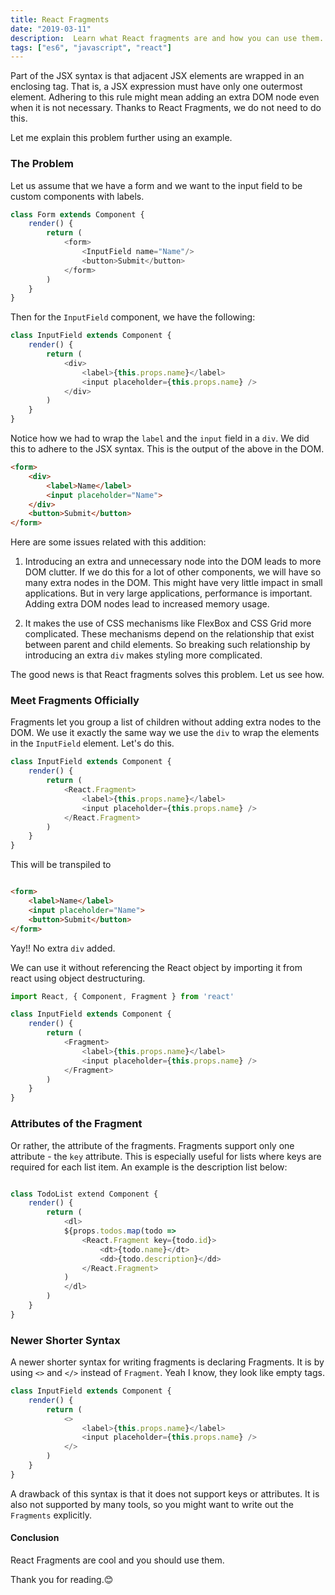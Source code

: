 ```yaml
---
title: React Fragments
date: "2019-03-11"
description:  Learn what React fragments are and how you can use them.
tags: ["es6", "javascript", "react"]
---
```


Part of the JSX syntax is that adjacent JSX elements are wrapped in an enclosing tag. That is, a JSX expression must have only one outermost element. Adhering to this rule might mean adding an extra DOM node even when it is not necessary. Thanks to React Fragments, we do not need to do this. 

Let me explain this problem further using an example.

<h3>The Problem</h3>

Let us assume that we have a form and we want to the input field to be custom components with labels. 

```js
class Form extends Component {
    render() {
        return (
            <form>
                <InputField name="Name"/>
                <button>Submit</button>
            </form>
        )
    }
}
```

Then for the `InputField` component, we have the following:

```js
class InputField extends Component {
    render() {
        return (
            <div>
                <label>{this.props.name}</label>
                <input placeholder={this.props.name} />
            </div>
        )
    }
}
```

Notice how we had to wrap the `label` and the `input` field in a `div`. We did this to adhere to the JSX syntax. This is the output of the above in the DOM.

```html
<form>
    <div>
        <label>Name</label>
        <input placeholder="Name">
    </div>
    <button>Submit</button>
</form>
```

Here are some issues related with this addition:

1. Introducing an extra and unnecessary node into the DOM leads to more DOM clutter.  If we do this for a lot of other components, we will have so many extra nodes in the DOM. This might have very little impact in small applications. But in very large applications, performance is important. Adding extra DOM nodes lead to increased memory usage.  

2. It makes the use of CSS mechanisms like FlexBox and CSS Grid more complicated. These mechanisms depend on the relationship that exist between parent and child elements. So breaking such relationship by introducing an extra `div` makes styling more complicated.

The good news is that React fragments solves this problem. Let us see how.

<h3>Meet Fragments Officially </h3>

Fragments let you group a list of children without adding extra nodes to the DOM. We use it exactly the same way we use the `div` to wrap the elements in the `InputField` element. Let's do this. 

```js
class InputField extends Component {
    render() {
        return (
            <React.Fragment>
                <label>{this.props.name}</label>
                <input placeholder={this.props.name} />
            </React.Fragment>
        )
    }
}

```

This will be transpiled to

```html

<form>
    <label>Name</label>
    <input placeholder="Name">
    <button>Submit</button>
</form>

```
Yay!! No extra `div` added.

We can use it without referencing the React object by importing it from react using object destructuring.

```js
import React, { Component, Fragment } from 'react'

class InputField extends Component {
    render() {
        return (
            <Fragment>
                <label>{this.props.name}</label>
                <input placeholder={this.props.name} />
            </Fragment>
        )
    }
}
```

<h3>Attributes of the Fragment</h3>

Or rather, the attribute of the fragments. Fragments support only one attribute - the `key` attribute. This is especially useful for lists where keys are required for each list item. An example is the description list below:

```js

class TodoList extend Component {
    render() {
        return (
            <dl>
            ${props.todos.map(todo =>
                <React.Fragment key={todo.id}>
                    <dt>{todo.name}</dt>
                    <dd>{todo.description}</dd>
                </React.Fragment>
            )
            </dl>
        )
    }
}

```

<h3>Newer Shorter Syntax </h3>

A newer shorter syntax for writing fragments is declaring Fragments. It is by using `<>` and `</>` instead of `Fragment`. Yeah I know, they look like empty tags.

```js
class InputField extends Component {
    render() {
        return (
            <>
                <label>{this.props.name}</label>
                <input placeholder={this.props.name} />
            </>
        )
    }
}
```

A drawback of this syntax is that it does not support keys or attributes. It is also not supported by many tools, so you might want to write out the `Fragments` explicitly.


<h4>Conclusion</h4>
React Fragments are cool and you should use them.

Thank you for reading.😊